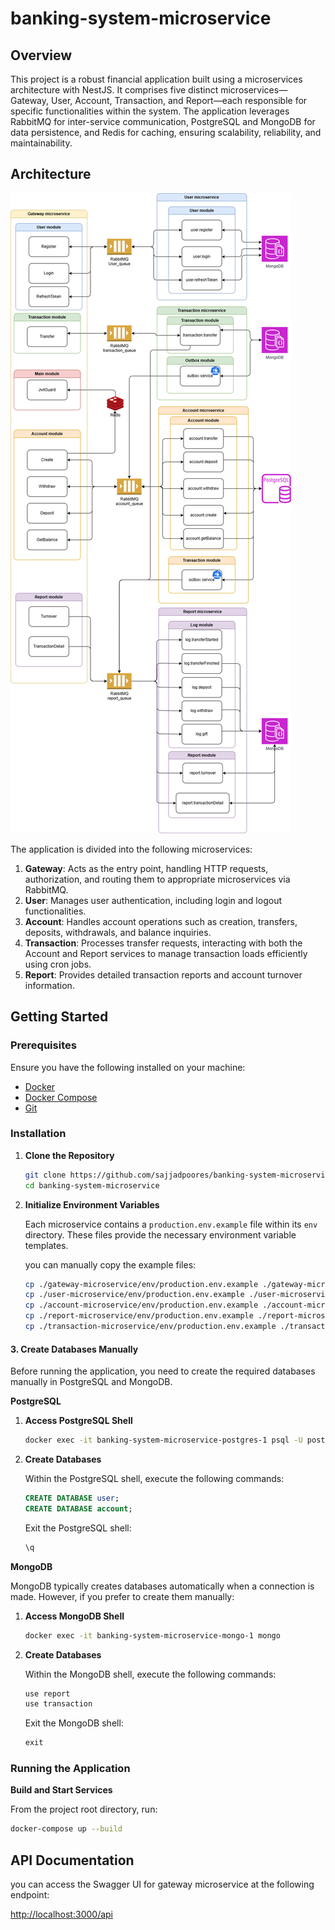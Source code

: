 # banking-system-microservice

## Overview
This project is a robust financial application built using a microservices architecture with NestJS. It comprises five distinct microservices—Gateway, User, Account, Transaction, and Report—each responsible for specific functionalities within the system. The application leverages RabbitMQ for inter-service communication, PostgreSQL and MongoDB for data persistence, and Redis for caching, ensuring scalability, reliability, and maintainability.

## Architecture

![Architecture Diagram](./documentation/bank_system_cba.png)

The application is divided into the following microservices:

1. **Gateway**: Acts as the entry point, handling HTTP requests, authorization, and routing them to appropriate microservices via RabbitMQ.
2. **User**: Manages user authentication, including login and logout functionalities.
3. **Account**: Handles account operations such as creation, transfers, deposits, withdrawals, and balance inquiries.
4. **Transaction**: Processes transfer requests, interacting with both the Account and Report services to manage transaction loads efficiently using cron jobs.
5. **Report**: Provides detailed transaction reports and account turnover information.


## Getting Started

### Prerequisites

Ensure you have the following installed on your machine:

- [Docker](https://www.docker.com/get-started)
- [Docker Compose](https://docs.docker.com/compose/install/)
- [Git](https://git-scm.com/downloads)

### Installation

1. **Clone the Repository**

   ```bash
   git clone https://github.com/sajjadpoores/banking-system-microservice.git
   cd banking-system-microservice
   ```

2. **Initialize Environment Variables**

   Each microservice contains a `production.env.example` file within its `env` directory. These files provide the necessary environment variable templates.

   you can manually copy the example files:

   ```bash
   cp ./gateway-microservice/env/production.env.example ./gateway-microservice/env/production.env
   cp ./user-microservice/env/production.env.example ./user-microservice/env/production.env
   cp ./account-microservice/env/production.env.example ./account-microservice/env/production.env
   cp ./report-microservice/env/production.env.example ./report-microservice/env/production.env
   cp ./transaction-microservice/env/production.env.example ./transaction-microservice/env/production.env
   ```

#### 3. Create Databases Manually

Before running the application, you need to create the required databases manually in PostgreSQL and MongoDB.

**PostgreSQL**

1. **Access PostgreSQL Shell**

   ```bash
   docker exec -it banking-system-microservice-postgres-1 psql -U postgres
   ```

2. **Create Databases**

   Within the PostgreSQL shell, execute the following commands:

   ```sql
   CREATE DATABASE user;
   CREATE DATABASE account;
   ```

   Exit the PostgreSQL shell:

   ```sql
   \q
   ```

**MongoDB**

MongoDB typically creates databases automatically when a connection is made. However, if you prefer to create them manually:

1. **Access MongoDB Shell**

   ```bash
   docker exec -it banking-system-microservice-mongo-1 mongo
   ```

2. **Create Databases**

   Within the MongoDB shell, execute the following commands:

   ```javascript
   use report
   use transaction
   ```

   Exit the MongoDB shell:

   ```javascript
   exit
   ```
### Running the Application

**Build and Start Services**

   From the project root directory, run:

   ```bash
   docker-compose up --build
   ```

## API Documentation
you can access the Swagger UI for gateway microservice at the following endpoint:

[http://localhost:3000/api](http://localhost:3000/api)